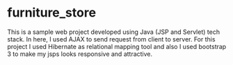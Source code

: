 # furniture_store
This is a sample web project developed using Java (JSP and Servlet) tech stack. In here, I used AJAX to send request from client to server. For this project I used Hibernate as relational mapping tool and also I used bootstrap 3 to make my jsps looks responsive and attractive. 
